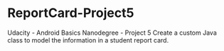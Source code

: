 # ReportCard-Project5
Udacity - Android Basics Nanodegree - Project 5
Create a custom Java class to model the information in a student report card.
